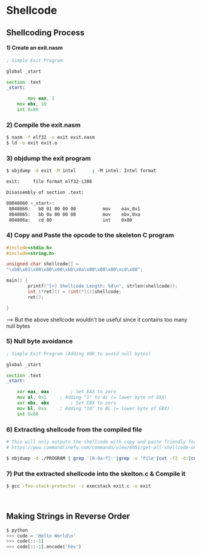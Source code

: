 # Shellcode

## Shellcoding Process

#### 1) Create an exit.nasm
```asm
; Simple Exit Program

global _start			

section .text
_start:

    	mov eax, 1
	mov ebx, 10
	int 0x80
```
### 2) Compile the exit.nasm
```bash
$ nasm -f elf32 -o exit exit.nasm
$ ld -o exit exit.o
```
### 3) objdump the exit program
```bash
$ objdump -d exit -M intel		; -M intel: Intel format

exit:     file format elf32-i386

Disassembly of section .text:

08048060 <_start>:
 8048060:	b8 01 00 00 00       	mov    eax,0x1
 8048065:	bb 0a 00 00 00       	mov    ebx,0xa
 804806a:	cd 80                	int    0x80
```
### 4) Copy and Paste the opcode to the skeleton C program
```c
#include<stdio.h>
#include<string.h>

unsigned char shellcode[] = 
"\xb8\x01\x00\x00\x00\xbb\x0a\x00\x00\x00\xcd\x80";

main() {
        printf("[+] Shellcode Length: %d\n", strlen(shellcode));
        int (*ret)() = (int(*)())shellcode;
        ret();        

}
```
--> But the above shellcode wouldn't be useful since it contains too many null bytes

### 5) Null byte avoidance
```asm
; Simple Exit Program (Adding XOR to avoid null bytes)

global _start			

section .text
_start:

	xor eax, eax		; Set EAX to zero
	mov al, 0x1		; Adding "1" to AL (= lower byte of EAX)
	xor ebx, ebx		; Set EBX to zero
	mov bl, 0xa		; Adding "10" to BL (= lower byte of EBX)
	int 0x80
```

### 6) Extracting shellcode from the compiled file
```bash
# This will only outputs the shellcode with copy and paste friendly format
# https://www.commandlinefu.com/commands/view/6051/get-all-shellcode-on-binary-file-from-objdump

$ objdump -d ./PROGRAM | grep '[0-9a-f]:'|grep -v 'file'|cut -f2 -d:|cut -f1-6 -d' '|tr -s ' '|tr '\t' ' '|sed 's/ $//g'|sed 's/ /\\x/g'|paste -d '' -s |sed 's/^/"/'|sed 's/$/"/g'
```

### 7) Put the extracted shellcode into the skelton.c & Compile it
```bash
$ gcc -fno-stack-protector -z execstack exit.c -o exit
```
<br />

## Making Strings in Reverse Order
```python
$ python
>>> code = 'Hello World\n'
>>> code[::-1]
>>> code[::-1].encode('hex')
```
